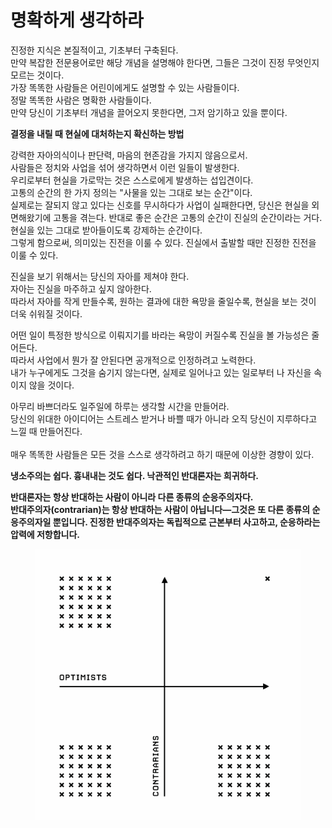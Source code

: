 # 명확하게 생각하라

진정한 지식은 본질적이고, 기초부터 구축된다. \
만약 복잡한 전문용어로만 해당 개념을 설명해야 한다면, 그들은 그것이 진정 무엇인지 모르는 것이다. \
가장 똑똑한 사람들은 어린이에게도 설명할 수 있는 사람들이다. \
정말 똑똑한 사람은 명확한 사람들이다. \
만약 당신이 기초부터 개념을 끌어오지 못한다면, 그저 암기하고 있을 뿐이다.

**결정을 내릴 때 현실에 대처하는지 확신하는 방법**

강력한 자아의식이나 판단력, 마음의 현존감을 가지지 않음으로서. \
사람들은 정치와 사업을 섞어 생각하면서 이런 일들이 발생한다. \
우리로부터 현실을 가로막는 것은 스스로에게 발생하는 섭입견이다. \
고통의 순간의 한 가지 정의는 "사물을 있는 그대로 보는 순간"이다. \
실제로는 잘되지 않고 있다는 신호를 무시하다가 사업이 실패한다면, 당신은 현실을 외면해왔기에 고통을 겪는다. 반대로 좋은 순간은 고통의 순간이 진실의 순간이라는 거다. \
현실을 있는 그대로 받아들이도록 강제하는 순간이다. \
그렇게 함으로써, 의미있는 진전을 이룰 수 있다. 진실에서 출발할 때만 진정한 진전을 이룰 수 있다.

진실을 보기 위해서는 당신의 자아를 제쳐야 한다. \
자아는 진실을 마주하고 싶지 않아한다. \
따라서 자아를 작게 만들수록, 원하는 결과에 대한 욕망을 줄일수록, 현실을 보는 것이 더욱 쉬워질 것이다.

어떤 일이 특정한 방식으로 이뤄지기를 바라는 욕망이 커질수록 진실을 볼 가능성은 줄어든다.\
따라서 사업에서 뭔가 잘 안된다면 공개적으로 인정하려고 노력한다. \
내가 누구에게도 그것을 숨기지 않는다면, 실제로 일어나고 있는 일로부터 나 자신을 속이지 않을 것이다.

아무리 바쁘더라도 일주일에 하루는 생각할 시간을 만들어라. \
당신의 위대한 아이디어는 스트레스 받거나 바쁠 때가 아니라 오직 당신이 지루하다고 느낄 때 만들어진다.\
\
매우 똑똑한 사람들은 모든 것을 스스로 생각하려고 하기 때문에 이상한 경향이 있다.



**냉소주의는 쉽다. 흉내내는 것도 쉽다. 낙관적인 반대론자는 희귀하다.**



**반대론자는 항상 반대하는 사람이 아니라 다른 종류의 순응주의자다.**\
**반대주의자(contrarian)는 항상 반대하는 사람이 아닙니다—그것은 또 다른 종류의 순응주의자일 뿐입니다. 진정한 반대주의자는 독립적으로 근본부터 사고하고, 순응하라는 압력에 저항합니다.**

<figure><img src="../../.gitbook/assets/image (11).png" alt=""><figcaption></figcaption></figure>
